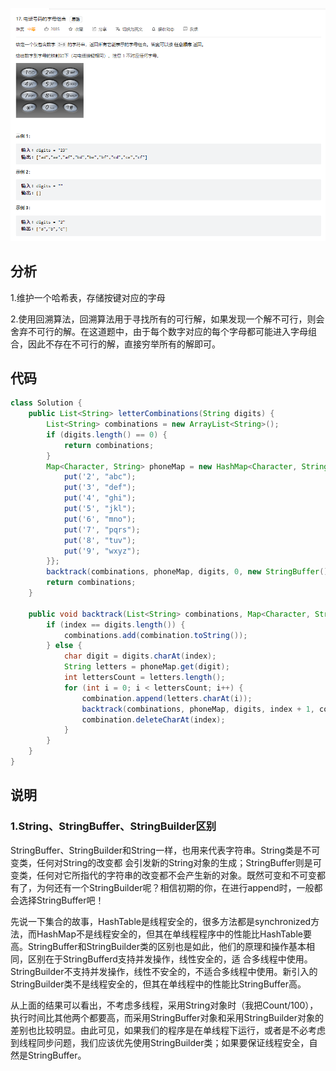 ![image-20220902093522324](https://raw.githubusercontent.com/qkd90/figureBed/main/202209020935441.png)

 

## 分析

1.维护一个哈希表，存储按键对应的字母

2.使用回溯算法，回溯算法用于寻找所有的可行解，如果发现一个解不可行，则会舍弃不可行的解。在这道题中，由于每个数字对应的每个字母都可能进入字母组合，因此不存在不可行的解，直接穷举所有的解即可。

## 代码

```java
class Solution {
    public List<String> letterCombinations(String digits) {
        List<String> combinations = new ArrayList<String>();
        if (digits.length() == 0) {
            return combinations;
        }
        Map<Character, String> phoneMap = new HashMap<Character, String>() {{
            put('2', "abc");
            put('3', "def");
            put('4', "ghi");
            put('5', "jkl");
            put('6', "mno");
            put('7', "pqrs");
            put('8', "tuv");
            put('9', "wxyz");
        }};
        backtrack(combinations, phoneMap, digits, 0, new StringBuffer());
        return combinations;
    }

    public void backtrack(List<String> combinations, Map<Character, String> phoneMap, String digits, int index, StringBuffer combination) {
        if (index == digits.length()) {
            combinations.add(combination.toString());
        } else {
            char digit = digits.charAt(index);
            String letters = phoneMap.get(digit);
            int lettersCount = letters.length();
            for (int i = 0; i < lettersCount; i++) {
                combination.append(letters.charAt(i));
                backtrack(combinations, phoneMap, digits, index + 1, combination);
                combination.deleteCharAt(index);
            }
        }
    }
}
```

## 说明

### 1.String、StringBuffer、StringBuilder区别

StringBuffer、StringBuilder和String一样，也用来代表字符串。String类是不可变类，任何对String的改变都 会引发新的String对象的生成；StringBuffer则是可变类，任何对它所指代的字符串的改变都不会产生新的对象。既然可变和不可变都有了，为何还有一个StringBuilder呢？相信初期的你，在进行append时，一般都会选择StringBuffer吧！

先说一下集合的故事，HashTable是线程安全的，很多方法都是synchronized方法，而HashMap不是线程安全的，但其在单线程程序中的性能比HashTable要高。StringBuffer和StringBuilder类的区别也是如此，他们的原理和操作基本相同，区别在于StringBufferd支持并发操作，线性安全的，适 合多线程中使用。StringBuilder不支持并发操作，线性不安全的，不适合多线程中使用。新引入的StringBuilder类不是线程安全的，但其在单线程中的性能比StringBuffer高。

从上面的结果可以看出，不考虑多线程，采用String对象时（我把Count/100），执行时间比其他两个都要高，而采用StringBuffer对象和采用StringBuilder对象的差别也比较明显。由此可见，如果我们的程序是在单线程下运行，或者是不必考虑到线程同步问题，我们应该优先使用StringBuilder类；如果要保证线程安全，自然是StringBuffer。
